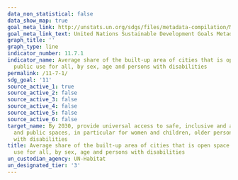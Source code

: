 ```yaml
---
data_non_statistical: false
data_show_map: true
goal_meta_link: http://unstats.un.org/sdgs/files/metadata-compilation/Metadata-Goal-11.pdf
goal_meta_link_text: United Nations Sustainable Development Goals Metadata (pdf 2066kB)
graph_title: ''
graph_type: line
indicator_number: 11.7.1
indicator_name: Average share of the built-up area of cities that is open space for
  public use for all, by sex, age and persons with disabilities
permalink: /11-7-1/
sdg_goal: '11'
source_active_1: true
source_active_2: false
source_active_3: false
source_active_4: false
source_active_5: false
source_active_6: false
target_name: By 2030, provide universal access to safe, inclusive and accessible, green
  and public spaces, in particular for women and children, older persons and persons
  with disabilities
title: Average share of the built-up area of cities that is open space for public
  use for all, by sex, age and persons with disabilities
un_custodian_agency: UN-Habitat
un_designated_tier: '3'
---
```

